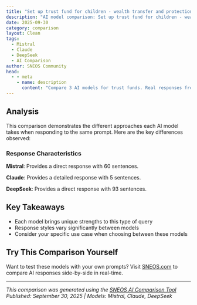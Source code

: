 ```yaml
---
title: "Set up trust fund for children - wealth transfer and protection"
description: "AI model comparison: Set up trust fund for children - wealth transfer and protection..."
date: 2025-09-30
category: comparison
layout: Clean
tags:
  - Mistral
  - Claude
  - DeepSeek
  - AI Comparison
author: SNEOS Community
head:
  - - meta
    - name: description
      content: "Compare 3 AI models for trust funds. Real responses from Mistral, Claude, DeepSeek with detailed analysis."
---
```


<ChatComparison
  title="Set up trust fund for children - wealth transfer and protection"
  prompt="Set up trust fund for children - wealth transfer and protection"
  :responses='{
    "Mistral": "Setting up a trust fund for children is a strategic way to ensure wealth transfer and protection. Here are the steps and considerations to help you establish a trust fund:\n\n### 1. Understand the Basics of Trusts\n- **Trust**: A legal arrangement where one person (the trustee) holds and manages assets for the benefit of another person (the beneficiary).\n- **Types of Trusts**:\n  - **Revocable Trust**: Can be altered or terminated by the grantor.\n  - **Irrevocable Trust**: Cannot be altered or terminated by the grantor once established.\n  - **Testamentary Trust**: Created through a will and comes into effect after the grantor\u0027s death.\n  - **Living Trust**: Created during the grantor\u0027s lifetime.\n\n### 2. Define Your Goals\n- **Wealth Transfer**: Ensure assets are passed to your children efficiently.\n- **Protection**: Safeguard assets from creditors, divorce, or poor financial decisions.\n- **Education**: Fund educational expenses.\n- **Income**: Provide a steady income stream.\n\n### 3. Choose the Right Type of Trust\n- **Minor\u0027s Trust**: Specifically designed for children under 18.\n- **Crummey Trust**: Allows annual gifts to be made to the trust without incurring gift taxes.\n- **2503(c) Trust**: Allows for gifts to minors without incurring gift taxes.\n- **Educational Trust**: Focuses on funding educational expenses.\n\n### 4. Select a Trustee\n- **Individual Trustee**: A trusted family member or friend.\n- **Corporate Trustee**: A bank or trust company.\n- **Co-Trustees**: A combination of individual and corporate trustees.\n\n### 5. Draft the Trust Document\n- **Grantor**: The person setting up the trust.\n- **Trustee**: The person or entity managing the trust.\n- **Beneficiaries**: The children who will benefit from the trust.\n- **Terms**: Specify how assets will be managed and distributed.\n- **Distributions**: Define when and how distributions will be made (e.g., for education, at certain ages).\n\n### 6. Fund the Trust\n- **Assets**: Transfer assets such as cash, investments, real estate, and life insurance policies into the trust.\n- **Gift Tax Considerations**: Be aware of gift tax implications and annual exclusions.\n\n### 7. Legal and Tax Considerations\n- **Estate Planning Attorney**: Consult with an attorney to ensure the trust is legally sound.\n- **Tax Implications**: Understand the tax implications for both the grantor and the beneficiaries.\n- **Reporting Requirements**: Ensure compliance with IRS reporting requirements.\n\n### 8. Communicate with Beneficiaries\n- **Explain the Trust**: Ensure your children understand the purpose and terms of the trust.\n- **Financial Education**: Provide financial education to help them manage the assets responsibly.\n\n### 9. Review and Update\n- **Periodic Review**: Regularly review the trust to ensure it still meets your goals and complies with current laws.\n- **Amendments**: Make necessary amendments as circumstances change.\n\n### Example Scenario\nSuppose you want to set up a trust for your two children, aged 10 and 12, to ensure they have funds for college and a stable financial future.\n\n1. **Define Goals**: Fund college education and provide financial stability.\n2. **Choose Trust Type**: Educational Trust.\n3. **Select Trustee**: Appoint a trusted family member as trustee.\n4. **Draft Trust Document**: Specify that funds will be used for educational expenses and distributed at ages 25, 30, and 35.\n5. **Fund the Trust**: Transfer $500,000 into the trust.\n6. **Legal and Tax**: Consult with an estate planning attorney to draft the trust and ensure compliance with tax laws.\n7. **Communicate**: Explain the trust to your children and provide financial education.\n8. **Review**: Review the trust annually and make amendments as needed.\n\nBy following these steps, you can effectively set up a trust fund that ensures wealth transfer and protection for your children.",
    "Claude": "# Setting Up Trust Funds for Children: Wealth Transfer \u0026 Protection Guide\n\n## Key Benefits of Trust Funds\n\n### **Wealth Transfer Advantages**\n- **Tax efficiency** - Potential estate and gift tax savings\n- **Asset protection** - Shields assets from creditors and lawsuits\n- **Control** - Direct how and when assets are distributed\n- **Privacy** - Avoid public probate process\n\n### **Child Protection Benefits**\n- Protects against poor financial decisions\n- Shields inheritance from divorce settlements\n- Provides structured financial education\n- Ensures funds used for intended purposes\n\n## Types of Trusts to Consider\n\n### **Revocable Living Trust**\n- \u2705 Flexibility to modify terms\n- \u2705 Avoid probate\n- \u274C No tax benefits during lifetime\n- **Best for**: Basic estate planning and probate avoidance\n\n### **Irrevocable Trust**\n- \u2705 Significant tax advantages\n- \u2705 Strong asset protection\n- \u274C Limited ability to change terms\n- **Best for**: Large estates, tax planning\n\n### **Generation-Skipping Trust (GST)**\n- \u2705 Benefits multiple generations\n- \u2705 Maximizes tax exemptions\n- **Best for**: Substantial wealth transfer\n\n## Essential Trust Provisions\n\n### **Distribution Guidelines**\n\u0060\u0060\u0060\nAge-Based Distributions:\n- 25 years: 1/3 of assets\n- 30 years: 1/2 of remaining assets  \n- 35 years: Full distribution\n\nOR Milestone-Based:\n- Education expenses\n- First home purchase\n- Starting a business\n- Medical emergencies\n\u0060\u0060\u0060\n\n### **Protective Clauses**\n- **Spendthrift provisions** - Prevents creditor claims\n- **Incentive clauses** - Rewards positive behavior\n- **Special needs provisions** - Protects government benefits if applicable\n\n## Implementation Steps\n\n### **1. Define Objectives** (Week 1)\n- [ ] Determine primary goals\n- [ ] Identify beneficiaries\n- [ ] Set distribution timeline\n- [ ] Consider tax implications\n\n### **2. Assemble Professional Team** (Week 2-3)\n- [ ] Estate planning attorney\n- [ ] Tax advisor/CPA\n- [ ] Financial advisor\n- [ ] Corporate trustee (if needed)\n\n### **3. Structure the Trust** (Week 4-6)\n- [ ] Choose trust type\n- [ ] Draft trust document\n- [ ] Name trustee and successor trustees\n- [ ] Define distribution standards\n\n### **4. Fund the Trust** (Week 7-8)\n- [ ] Transfer initial assets\n- [ ] Retitle property\n- [ ] Update beneficiary designations\n- [ ] Obtain tax ID number\n\n## Trustee Selection\n\n### **Individual Trustee**\n- **Pros**: Personal knowledge, lower costs\n- **Cons**: Potential conflicts, limited expertise\n\n### **Corporate Trustee**\n- **Pros**: Professional management, perpetual existence\n- **Cons**: Higher fees, less personal touch\n\n### **Co-Trustee Structure** (Often Best)\n- Family member \u002B professional trustee\n- Combines personal knowledge with expertise\n\n## Tax Considerations\n\n### **Gift Tax Planning**\n- **2024 Annual Exclusion**: $18,000 per beneficiary\n- **Lifetime Exemption**: $13.61 million (2024)\n- Consider Crummey powers for annual exclusions\n\n### **Income Tax Structure**\n- **Grantor Trust**: Income taxed to grantor\n- **Non-Grantor Trust**: Separate tax entity\n- Plan for compressed tax brackets\n\n## Ongoing Management\n\n### **Annual Tasks**\n- [ ] File tax returns (Form 1041 if required)\n- [ ] Provide beneficiary statements\n- [ ] Review investment performance\n- [ ] Document distributions\n\n### **Periodic Reviews** (Every 3-5 years)\n- [ ] Assess trust performance\n- [ ] Review beneficiary needs\n- [ ] Consider tax law changes\n- [ ] Update investment strategy\n\n## Common Mistakes to Avoid\n\n\u274C **Inadequate funding** - Trust must be properly funded to be effective\n\u274C **Overly restrictive terms** - Balance control with flexibility\n\u274C **Poor trustee selection** - Choose based on skills, not just relationships\n\u274C **Ignoring tax implications** - Coordinate with overall tax strategy\n\u274C **No communication** - Keep beneficiaries appropriately informed",
    "DeepSeek": "Of course. Setting up a trust fund for your children is one of the most effective strategies for wealth transfer and protection. It\u0027s a powerful tool that goes far beyond simply giving them money.\n\nHere is a comprehensive guide to help you understand, set up, and manage a trust fund for your children.\n\n### **Core Objectives: Why Set Up a Trust?**\n\n1.  **Wealth Transfer:**\n    *   **Control:** You decide *when, how, and why* your children receive the assets. You can stagger distributions (e.g., 1/3 at age 25, 1/3 at 30, balance at 35) to ensure maturity.\n    *   **Avoiding Probate:** Assets in a trust bypass the costly, time-consuming, and public probate court process, transferring directly and privately to your beneficiaries.\n\n2.  **Wealth Protection:**\n    *   **Protection from Creditors:** A properly drafted trust can shield assets from your children\u0027s future creditors, lawsuits, or bankruptcy.\n    *   **Protection from Themselves:** Prevents a young or financially inexperienced beneficiary from squandering a large lump sum.\n    *   **Divorce Protection:** Assets held in a trust (especially if received before or during marriage) can be better protected from being divided in a divorce settlement.\n    *   **Special Needs:** If you have a child with disabilities, a **Special Needs Trust** allows you to provide for them without jeopardizing their eligibility for government benefits (SSI, Medicaid).\n\n---\n\n### **Key Players in a Trust**\n\n*   **Grantor (or Settlor):** That\u0027s you. The person who creates and funds the trust.\n*   **Trustee:** The person or institution (e.g., a bank\u0027s trust department) that manages the trust assets, makes distributions according to the trust\u0027s terms, and has a fiduciary duty to act in the beneficiaries\u0027 best interests.\n*   **Beneficiaries:** Your children, who will benefit from the trust assets.\n\n---\n\n### **Step-by-Step Guide to Setting Up a Trust**\n\n#### **Step 1: Define Your Goals**\n\nBe specific. Ask yourself:\n*   What is the primary purpose? (Education, first home, general support, legacy?)\n*   At what ages or milestones should my children receive the money?\n*   Do I want to incentivize certain behaviors (e.g., matching income, graduation bonuses)?\n*   Who do I trust implicitly to manage this money if I\u0027m gone?\n\n#### **Step 2: Choose the Right Type of Trust**\n\nThis is the most critical decision. The two main categories are:\n\n**A. Revocable Living Trust**\n*   **Control:** You can change or revoke it at any time during your life.\n*   **Benefit:** Avoids probate. You can typically act as your own Trustee.\n*   **Drawback:** Assets are not protected from your own creditors during your lifetime.\n*   **Best for:** People who want to avoid probate and maintain full control while alive.\n\n**B. Irrevocable Trust**\n*   **Control:** Once established, it generally cannot be changed or revoked.\n*   **Benefit:** Provides strong asset protection from *your* creditors and the *beneficiaries\u0027* creditors. Also offers potential estate tax advantages.\n*   **Drawback:** You relinquish control and ownership of the assets.\n*   **Best for:** Significant wealth transfer, strong asset protection, and estate tax planning.\n\n**Common Trusts for Children:**\n\n*   **Testamentary Trust:** Created within your Will. It only springs to life *after* you pass away and goes through probate. It\u0027s a good basic option but lacks the probate-avoidance benefit.\n*   **Standalone Minor\u0027s Trust:** Often created under the Uniform Transfers to Minors Act (UTMA) or Uniform Gifts to Minors Act (UGMA). These are simple, but the child gains full control of the assets at the age of majority (18 or 21, depending on the state).\n*   **Dynasty Trust:** An irrevocable trust designed to pass wealth through multiple generations, potentially avoiding estate taxes for as long as possible under state law.\n\n#### **Step 3: Draft the Trust Document**\n\n**This is not a DIY project.** You must work with an experienced **estate planning attorney**. The document will be highly customized and will specify:\n\n*   **The Trust\u0027s Terms:** The exact rules for distributions.\n*   **Trustee Powers:** What the Trustee can and cannot do (invest, sell property, etc.).\n*   **Successor Trustees:** Who takes over if the initial Trustee cannot serve.\n*   **Termination:** When the trust ends (e.g., when the youngest child turns 40).\n\n#### **Step 4: Fund the Trust**\n\n**A trust is just an empty box until you fund it.** This is the most common mistake.\n\n*   **Retitle Assets:** Change the ownership of your assets (bank accounts, brokerage accounts, real estate) from your name to the name of the trust (e.g., \u0022John Smith, Trustee of the Smith Family Trust dated 1/1/2024\u0022).\n*   **Update Beneficiaries:** For life insurance policies and retirement accounts (like IRAs and 401ks), you can name the trust as the beneficiary. **Caution:** Naming a trust as the beneficiary of a retirement account has complex tax implications and requires careful planning.\n\n#### **Step 5: Manage and Review the Trust**\n\n*   **Trustee\u0027s Role:** The Trustee manages, invests, and distributes assets, keeping detailed records.\n*   **Regular Reviews:** Review the trust every 3-5 years or after major life events (birth, death, divorce, significant change in finances) to ensure it still aligns with your goals.\n\n---\n\n### **What Assets Should You Put in the Trust?**\n\nAlmost any asset can be held in a trust:\n*   Cash and Bank Accounts\n*   Investment Portfolios (Stocks, Bonds, ETFs)\n*   Real Estate (Primary residence, rental properties)\n*   Life Insurance Policies (via beneficiary designation)\n*   Business Interests\n\n---\n\n### **Important Considerations \u0026 Potential Pitfalls**\n\n*   **Cost:** Setting up a trust has upfront legal costs ($1,500 - $5,000\u002B), and if you use a professional Trustee, there will be ongoing management fees.\n*   **Taxes:**\n    *   **Revocable Trust:** No separate tax return is needed during your life. All income is reported on your personal return (Form 1040).\n    *   **Irrevocable Trust:** Requires its own tax return (Form 1041) and has its own tax brackets, which are much less favorable than individual brackets.\n*   **Choosing the Right Trustee:** This is a huge responsibility. It can be a trusted family friend/family member, a professional (like an attorney or accountant), or a corporate trustee (bank). Consider a co-trustee arrangement for a balance of family insight and professional management.\n*   **Communication:** Consider having an age-appropriate conversation with your children about the trust\u0027s purpose. This manages expectations and teaches financial responsibility, preventing a sense of entitlement.\n\n### **Summary: Action Plan**\n\n1.  **Reflect:** Clearly define your \u0022why.\u0022\n2.  **Consult:** Schedule a meeting with an **estate planning attorney**.\n3.  **Choose:** Work with your attorney to select the right trust structure.\n4.  **Execute:** Sign the formal trust documents.\n5.  **Fund:** Meticulously transfer your assets into the trust\u0027s name.\n6.  **Maintain:** Review periodically and keep your Trustee informed.\n\nA well-structured trust is a gift of love, responsibility, and foresight. It ensures your wealth becomes a foundation for your children\u0027s future, not a burden.\n\n\u003E **Disclaimer:** This information is for educational purposes only and does not constitute legal or financial advice. You should consult with qualified legal, financial, and tax professionals to discuss your specific situation."
  }'
  published-date="14:05"
/>

## Analysis

This comparison demonstrates the different approaches each AI model takes when responding to the same prompt. Here are the key differences observed:

### Response Characteristics

**Mistral**: Provides a direct response with 60 sentences. 

**Claude**: Provides a detailed response with 5 sentences. 

**DeepSeek**: Provides a direct response with 93 sentences. 

## Key Takeaways

- Each model brings unique strengths to this type of query
- Response styles vary significantly between models
- Consider your specific use case when choosing between these models

## Try This Comparison Yourself

Want to test these models with your own prompts? Visit [SNEOS.com](https://sneos.com) to compare AI responses side-by-side in real-time.

---

*This comparison was generated using the [SNEOS AI Comparison Tool](https://sneos.com)*
*Published: September 30, 2025 | Models: Mistral, Claude, DeepSeek*
